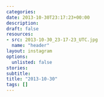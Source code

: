 ```yaml
---
categories:
date: 2013-10-30T23:17:23+00:00
description:
draft: false
resources:
- src: 2013-10-30_23-17-23_UTC.jpg
  name: "header"
layout: instagram
options:
  unlisted: false
stories:
subtitle:
title: "2013-10-30"
tags: []
---
```


 
